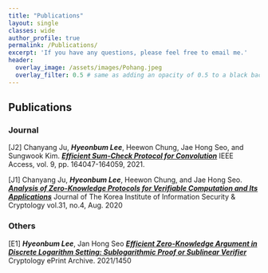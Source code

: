 ```yaml
---
title: "Publications"
layout: single
classes: wide
author_profile: true
permalink: /Publications/
excerpt: 'If you have any questions, please feel free to email me.'
header:
  overlay_image: /assets/images/Pohang.jpeg
  overlay_filter: 0.5 # same as adding an opacity of 0.5 to a black background
---
```


## Publications

### Journal

[J2] Chanyang Ju, **_Hyeonbum Lee_**, Heewon Chung, Jae Hong Seo, and Sungwook Kim.
**_[Efficient Sum-Check Protocol for Convolution](https://ieeexplore.ieee.org/document/9638642)_**
IEEE Access, vol. 9, pp. 164047-164059, 2021.

[J1] Chanyang Ju, **_Hyeonbum Lee_**, Heewon Chung, and Jae Hong Seo.
**_[Analysis of Zero-Knowledge Protocols for Verifiable Computation and Its Applications](https://www.koreascience.or.kr/article/JAKO202125141268152.pdf)_**
Journal of The Korea Institute of Information Security \& Cryptology vol.31, no.4, Aug. 2020

### Others
[E1] **_Hyeonbum Lee_**, Jan Hong Seo
**_[Efficient Zero-Knowledge Argument in Discrete Logarithm Setting: Sublogarithmic Proof or Sublinear Verifier](https://eprint.iacr.org/2021/1450.pdf)_**
Cryptology ePrint Archive. 2021/1450
